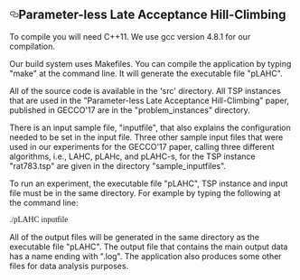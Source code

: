<strong><font size="12">  </font></strong>
<article class="markdown-body entry-content" itemprop="text"><h1><a id="user-content-fast-and-efficient-black-box-optimization-using-the-parameter-less-population-pyramid" class="anchor" href="#Parameter-less-Late-Acceptance-Hill-Climbing" aria-hidden="true"><svg aria-hidden="true" class="octicon octicon-link" height="16" version="1.1" viewBox="0 0 16 16" width="16"><path fill-rule="evenodd" d="M4 9h1v1H4c-1.5 0-3-1.69-3-3.5S2.55 3 4 3h4c1.45 0 3 1.69 3 3.5 0 1.41-.91 2.72-2 3.25V8.59c.58-.45 1-1.27 1-2.09C10 5.22 8.98 4 8 4H4c-.98 0-2 1.22-2 2.5S3 9 4 9zm9-3h-1v1h1c1 0 2 1.22 2 2.5S13.98 12 13 12H9c-.98 0-2-1.22-2-2.5 0-.83.42-1.64 1-2.09V6.25c-1.09.53-2 1.84-2 3.25C6 11.31 7.55 13 9 13h4c1.45 0 3-1.69 3-3.5S14.5 6 13 6z"></path></svg></a>Parameter-less Late Acceptance Hill-Climbing</h1>

<p>To compile you will need C++11. We use gcc version 4.8.1 for our compilation.</p>

<p>Our build system uses Makefiles. You can compile the application by typing "make" at the command line. It will generate the executable file "pLAHC".</p>

<p>All of the source code is available in the 'src' directory. All TSP instances that are used in the "Parameter-less Late Acceptance Hill-Climbing" paper, published in GECCO'17 are in the "problem_instances" directory.</p>

<p>There is an input sample file, "inputfile", that also explains the configuration needed to be set in the input file. Three other sample input files that were used in our experiments for the GECCO'17 paper, calling three different algorithms, i.e., LAHC, pLAHc, and pLAHC-s, for the TSP instance "rat783.tsp" are given in the directory "sample_inputfiles".</p>

<p>To run an experiment, the executable file "pLAHC", TSP instance and input file must be in the same directory. For example by typing the following at the command line:</p>

<p style="font-family:verdana;">./pLAHC inputfile</p>

<p>All of the output files will be generated in the same directory as the executable file "pLAHC". The output file that contains the main output data has a name ending with ".log". The application also produces some other files for data analysis purposes.</p>
